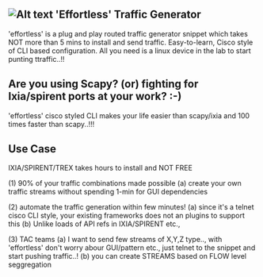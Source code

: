 
![Alt text](https://user-images.githubusercontent.com/16772378/45929963-60731100-bf76-11e8-8294-fc1e2229e196.png?raw=true "Title")
'Effortless' Traffic Generator
----------------------------
'effortless' is a plug and play routed traffic generator snippet
which takes NOT more than 5 mins to install and send traffic.
Easy-to-learn, Cisco style of CLI based configuration.
All you need is a linux device in the lab to start punting ttraffic..!!
   
Are you using Scapy? (or) fighting for Ixia/spirent ports at your work? :-)
---------------------------------------------------------------------
'effortless' cisco styled CLI makes your life easier than scapy/ixia and 100 times faster than scapy..!!!
   
Use Case
--------
IXIA/SPIRENT/TREX takes hours to install and NOT FREE

(1) 90% of your traffic combinations made possible
(a) create your own traffic streams without spending 1-min for GUI dependencies

(2) automate the traffic generation within few minutes!
(a) since it's a telnet cisco CLI style, your existing frameworks does not an plugins to support this
(b) Unlike loads of API refs in IXIA/SPIRENT etc.,

(3) TAC teams
(a) I want to send few streams of X,Y,Z type.., with 'effortless' don't worry abour GUI/pattern etc., just telnet to the snippet and start pushing traffic..!
(b) you can create STREAMS based on FLOW level seggregation
      

 
